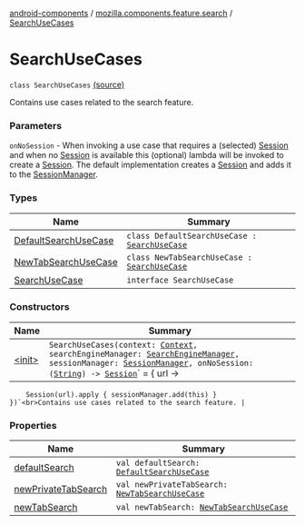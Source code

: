 [android-components](../../index.md) / [mozilla.components.feature.search](../index.md) / [SearchUseCases](./index.md)

# SearchUseCases

`class SearchUseCases` [(source)](https://github.com/mozilla-mobile/android-components/blob/master/components/feature/search/src/main/java/mozilla/components/feature/search/SearchUseCases.kt#L20)

Contains use cases related to the search feature.

### Parameters

`onNoSession` - When invoking a use case that requires a (selected) [Session](../../mozilla.components.browser.session/-session/index.md) and when no [Session](../../mozilla.components.browser.session/-session/index.md) is available
this (optional) lambda will be invoked to create a [Session](../../mozilla.components.browser.session/-session/index.md). The default implementation creates a [Session](../../mozilla.components.browser.session/-session/index.md) and adds
it to the [SessionManager](../../mozilla.components.browser.session/-session-manager/index.md).

### Types

| Name | Summary |
|---|---|
| [DefaultSearchUseCase](-default-search-use-case/index.md) | `class DefaultSearchUseCase : `[`SearchUseCase`](-search-use-case/index.md) |
| [NewTabSearchUseCase](-new-tab-search-use-case/index.md) | `class NewTabSearchUseCase : `[`SearchUseCase`](-search-use-case/index.md) |
| [SearchUseCase](-search-use-case/index.md) | `interface SearchUseCase` |

### Constructors

| Name | Summary |
|---|---|
| [&lt;init&gt;](-init-.md) | `SearchUseCases(context: `[`Context`](https://developer.android.com/reference/android/content/Context.html)`, searchEngineManager: `[`SearchEngineManager`](../../mozilla.components.browser.search/-search-engine-manager/index.md)`, sessionManager: `[`SessionManager`](../../mozilla.components.browser.session/-session-manager/index.md)`, onNoSession: (`[`String`](https://kotlinlang.org/api/latest/jvm/stdlib/kotlin/-string/index.html)`) -> `[`Session`](../../mozilla.components.browser.session/-session/index.md)` = { url ->
        Session(url).apply { sessionManager.add(this) }
    })`<br>Contains use cases related to the search feature. |

### Properties

| Name | Summary |
|---|---|
| [defaultSearch](default-search.md) | `val defaultSearch: `[`DefaultSearchUseCase`](-default-search-use-case/index.md) |
| [newPrivateTabSearch](new-private-tab-search.md) | `val newPrivateTabSearch: `[`NewTabSearchUseCase`](-new-tab-search-use-case/index.md) |
| [newTabSearch](new-tab-search.md) | `val newTabSearch: `[`NewTabSearchUseCase`](-new-tab-search-use-case/index.md) |
